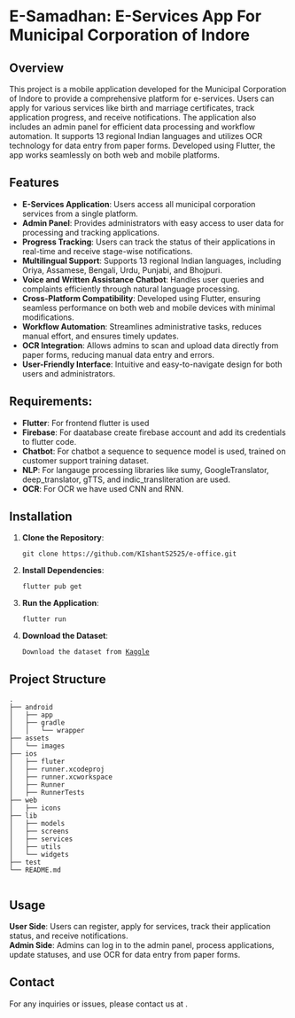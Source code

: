 <h1>E-Samadhan: E-Services App For Municipal Corporation of Indore </h1>
        <h2>Overview</h2>
        <p>
            This project is a mobile application developed for the Municipal Corporation of Indore to provide a comprehensive platform for e-services. Users can apply for various services like birth and marriage certificates, track application progress, and receive notifications. The application also includes an admin panel for efficient data processing and workflow automation. It supports 13 regional Indian languages and utilizes OCR technology for data entry from paper forms. Developed using Flutter, the app works seamlessly on both web and mobile platforms.
        </p>

<h2>Features</h2>
        <ul>
            <li><strong>E-Services Application</strong>: Users access all municipal corporation services from a single platform.</li>
            <li><strong>Admin Panel</strong>: Provides administrators with easy access to user data for processing and tracking applications.</li>
            <li><strong>Progress Tracking</strong>: Users can track the status of their applications in real-time and receive stage-wise notifications.</li>
            <li><strong>Multilingual Support</strong>: Supports 13 regional Indian languages, including Oriya, Assamese, Bengali, Urdu, Punjabi, and Bhojpuri.</li>
            <li><strong>Voice and Written Assistance Chatbot</strong>: Handles user queries and complaints efficiently through natural language processing.</li>
            <li><strong>Cross-Platform Compatibility</strong>: Developed using Flutter, ensuring seamless performance on both web and mobile devices with minimal modifications.</li>
            <li><strong>Workflow Automation</strong>: Streamlines administrative tasks, reduces manual effort, and ensures timely updates.</li>
            <li><strong>OCR Integration</strong>: Allows admins to scan and upload data directly from paper forms, reducing manual data entry and errors.</li>
            <li><strong>User-Friendly Interface</strong>: Intuitive and easy-to-navigate design for both users and administrators.</li>
        </ul>
        
<h2>Requirements:</h2>
        <ul>
            <li><strong>Flutter</strong>: For frontend flutter is used</li>
            <li><strong>Firebase</strong>: For daatabase create firebase account and add its credentials to flutter code.</li>
            <li><strong>Chatbot</strong>: For chatbot a sequence to sequence model is used, trained on customer support training dataset.</li>
            <li><strong>NLP</strong>: For langauge processing libraries like sumy, GoogleTranslator, deep_translator, gTTS, and indic_transliteration are used.</li>
            <li><strong>OCR</strong>: For OCR we have used CNN and RNN.</li>    
        </ul>
 <h2>Installation</h2>
 
<ol>
            <li><strong>Clone the Repository</strong>:
                <pre><code>git clone https://github.com/KIshantS2525/e-office.git</code></pre>
            </li>
            <li><strong>Install Dependencies</strong>:
                <pre><code>flutter pub get</code></pre>
            </li>
            <li><strong>Run the Application</strong>:
                <pre><code>flutter run</code></pre>
            </li>
            <li><strong>Download the Dataset</strong>:
                <pre><code>Download the dataset from <a href="https://www.kaggle.com/datasets/talaviyabhavik/customer-support-training-data" target="_blank">Kaggle</a></code></pre>
            </li>
        </ol>
        <h2>Project Structure</h2>
        <pre><code>.
├── android
│   ├── app
│   ├── gradle
│   │   └── wrapper
├── assets
│   └── images
├── ios
│   ├── fluter
│   ├── runner.xcodeproj
│   ├── runner.xcworkspace
│   ├── Runner
│   ├── RunnerTests
├── web
│   ├── icons
├── lib
│   ├── models
│   ├── screens
│   ├── services
│   ├── utils
│   └── widgets
├── test
└── README.md
        </code></pre>

<h2>Usage</h2>
        <p>
            <strong>User Side</strong>: Users can register, apply for services, track their application status, and receive notifications.<br>
            <strong>Admin Side</strong>: Admins can log in to the admin panel, process applications, update statuses, and use OCR for data entry from paper forms.
        </p>

<h2>Contact</h2>
        <p>
            For any inquiries or issues, please contact us at <a href="priyanshigupta1701@gmail.com"></a>.
        </p>

</div>
</body>
</html>








